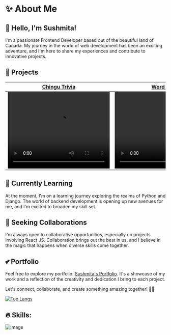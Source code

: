 # ✨ About Me

## 👋 Hello, I'm Sushmita!

I'm a passionate Frontend Developer based out of the beautiful land of Canada. My journey in the world of web development has been an exciting adventure, and I'm here to share my experiences and contribute to innovative projects.

## 👀 Projects

| [Chingu Trivia]() | [Word Wave]() |
| ------------- | ------------- |
|<video width="320" height="240" src="https://github.com/Sushmita-Ghosh/Sushmita-Ghosh/assets/82622059/724ac856-e3dd-4516-83fd-1c10b6b6c057" autoplay> | <video width="320" height="240" src="https://user-images.githubusercontent.com/13440061/129455220-23fa27a2-c8f0-4953-b291-b4893959d5d9.mp4" autoplay>|


## 🌱 Currently Learning

At the moment, I'm on a learning journey exploring the realms of Python and Django. The world of backend development is opening up new avenues for me, and I'm excited to broaden my skill set.

## 💞 Seeking Collaborations

I'm always open to collaborative opportunities, especially on projects involving React JS. Collaboration brings out the best in us, and I believe in the magic that happens when diverse skills come together.

## 💕 Portfolio

Feel free to explore my portfolio: [Sushmita's Portfolio](https://sushmita-portfolio.vercel.app/). It's a showcase of my work and a reflection of the creativity and dedication I bring to each project.

Let's connect, collaborate, and create something amazing together! 🚀✨


<!---
Sushmita-Ghosh/Sushmita-Ghosh is a ✨ special ✨ repository because its `README.md` (this file) appears on your GitHub profile.
You can click the Preview link to take a look at your changes.
--->
<!--- [![GitHub Streak](https://streak-stats.demolab.com/?user=Sushmita-Ghosh&theme=dark)](https://git.io/streak-stats) -->
<!---
[![GitHub Streak](https://streak-stats.demolab.com/?user=Sushmita-Ghosh)](https://git.io/streak-stats)
--->
<!---
 ![Sushmita's GitHub stats](https://github-readme-stats.vercel.app/api?username=Sushmita-Ghosh&show_icons=true&theme=transparent)
--->
 [![Top Langs](https://github-readme-stats.vercel.app/api/top-langs/?username=Sushmita-Ghosh)](https://github.com/Sushmita-Ghosh/github-readme-stats) 

## 🔥 Skills:
![image](https://github.com/Sushmita-Ghosh/Sushmita-Ghosh/assets/82622059/a1c8674a-d822-4aaa-b54b-635f126ef3e3)

